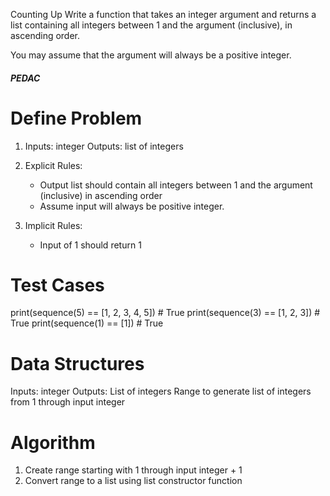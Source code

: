 Counting Up
Write a function that takes an integer argument and returns a list containing all integers between 1 and the argument (inclusive), in ascending order.

You may assume that the argument will always be a positive integer.

##### PEDAC ##### 

# Define Problem
1. Inputs: integer
   Outputs: list of integers

2. Explicit Rules:
   - Output list should contain all integers between 1 and the argument (inclusive)
     in ascending order
   - Assume input will always be positive integer.
3. Implicit Rules:
   - Input of 1 should return 1

# Test Cases
print(sequence(5) == [1, 2, 3, 4, 5])   # True
print(sequence(3) == [1, 2, 3])         # True
print(sequence(1) == [1])               # True


# Data Structures
Inputs: integer
Outputs: List of integers
Range to generate list of integers from 1 through input integer

# Algorithm
1. Create range starting with 1 through input integer + 1
2. Convert range to a list using list constructor function